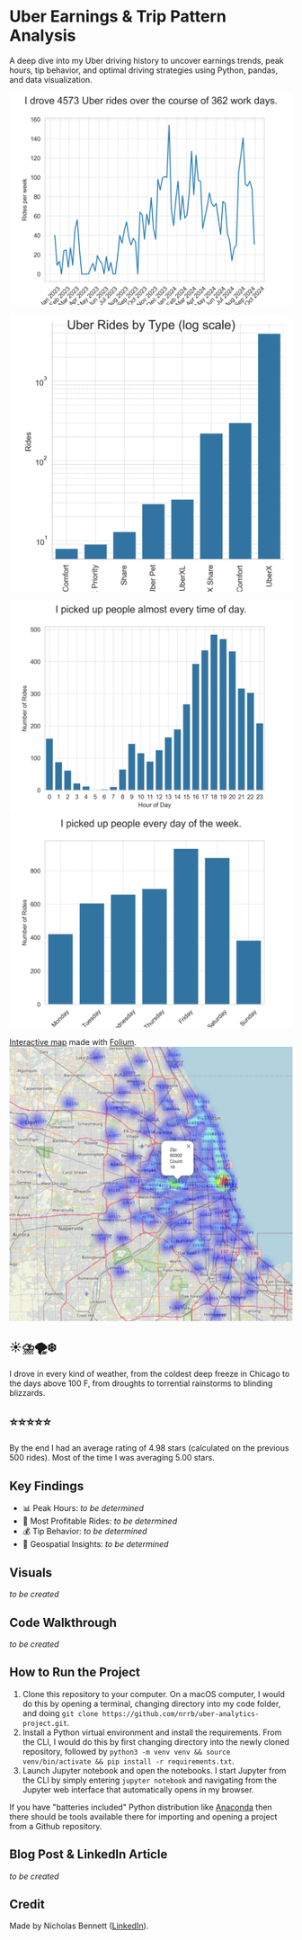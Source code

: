 # Uber Earnings & Trip Pattern Analysis

A deep dive into my Uber driving history to uncover earnings trends, peak hours, tip behavior, and optimal driving strategies using Python, pandas, and data visualization.

![Ride Count per Week chart - I worked as an Uber driver in Chicago between January 2023 and September 2024, during which I completed 4573 passenger rides.](visualizations/Ride_Count_per_Week.png)

![Ride Count by Ride Type chart - I did a variety of Uber ride types including UberX, UberX Share, UberXL, Comfort, Business Comfort, Uber Pet, and UberX Priority.](visualizations/Uber_Rides_by_Type.png)

![Ride Count by Hour of the Day chart - I drove at almost all hours of the day and night](visualizations/Ride_Count_by_Hour.png)
![Ride Count by Day of Week chart - I worked 7 days a week](visualizations/Ride_Count_by_Day_of_Week.png)

[Interactive map](https://nrrb.github.io/uber-analytics-project/chicago_map.html) made with [Folium](https://python-visualization.github.io/folium/latest/#).
![Ride Count by ZIP code folium map - I drove downtown along with almost all other neighborhoods of Chicago](visualizations/Rides_by_ZIP_Folium_Heatmap.png)

## ☀️⛈️🌪️❄️
I drove in every kind of weather, from the coldest deep freeze in Chicago to the days above 100 F, from droughts to torrential rainstorms to blinding blizzards. 

## ⭐️⭐️⭐️⭐️⭐️ 
By the end I had an average rating of 4.98 stars (calculated on the previous 500 rides). Most of the time I was averaging 5.00 stars. 

## Key Findings

* 📊 Peak Hours: _to be determined_
* 🚖 Most Profitable Rides: _to be determined_
* 💰 Tip Behavior: _to be determined_
* 📍 Geospatial Insights: _to be determined_

## Visuals

_to be created_

## Code Walkthrough

_to be created_

## How to Run the Project

1. Clone this repository to your computer. On a macOS computer, I would do this by opening a terminal, changing directory into my code folder, and doing `git clone https://github.com/nrrb/uber-analytics-project.git`.
2. Install a Python virtual environment and install the requirements. From the CLI, I would do this by first changing directory into the newly cloned repository, followed by `python3 -m venv venv && source venv/bin/activate && pip install -r requirements.txt`. 
3. Launch Jupyter notebook and open the notebooks. I start Jupyter from the CLI by simply entering `jupyter notebook` and navigating from the Jupyter web interface that automatically opens in my browser.

If you have "batteries included" Python distribution like [Anaconda](https://www.anaconda.com/) then there should be tools available there for importing and opening a project from a Github repository.

## Blog Post & LinkedIn Article

_to be created_

## Credit

Made by Nicholas Bennett ([LinkedIn](https://www.linkedin.com/in/nicholasrrbennett)).

